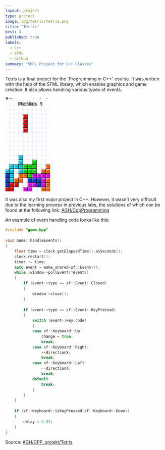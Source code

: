 ```yaml
---
layout: project
type: project
image: img/tetris/tetris.png
title: "Tetris"
best: 4
published: true
labels:
  - C++
  - SFML
  - Github
summary: "SMFL Project for C++ Classes"
---
```


Tetris is a final project for the 'Programming in C++' course. It was written with the help of the SFML library, which enables graphics and game creation. It also allows handling various types of events.

<div class="text-center p-4">
  <img height="300" src="../img/tetris/tetrisGame.png" class="img-thumbnail" >
</div>



It was also my first major project in C++. However, it wasn't very difficult due to the learning process in previous labs, the solutions of which can be found at the following link:
<a href="https://github.com/23adrian2300/CPP-AGH">AGH/CppProgramming</a>

An example of event handling code looks like this:

```cpp
#include "game.hpp"

void Game::handleEvents()
{
    float time = clock.getElapsedTime().asSeconds();
    clock.restart();
    timer += time;
    auto event = make_shared<sf::Event>();
    while (window->pollEvent(*event))
    {
        if (event->type == sf::Event::Closed)
        {
            window->close();
        }

        if (event->type == sf::Event::KeyPressed)
        {
            switch (event->key.code)
            {
            case sf::Keyboard::Up:
                change = true;
                break;
            case sf::Keyboard::Right:
                ++directionX;
                break;
            case sf::Keyboard::Left:
                --directionX;
                break;
            default:
                break;
            }
        }
    }

    if (sf::Keyboard::isKeyPressed(sf::Keyboard::Down))
    {
        delay = 0.03;
    }
}
```

Source: <a href="https://github.com/23adrian2300/CPP_projekt-AGH">AGH/CPP_projekt/Tetris</a>
